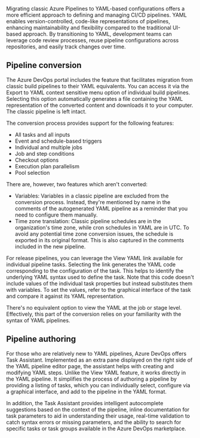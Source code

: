 Migrating classic Azure Pipelines to YAML-based configurations offers a more efficient approach to defining and managing CI/CD pipelines. YAML enables version-controlled, code-like representations of pipelines, enhancing maintainability and flexibility compared to the traditional UI-based approach. By transitioning to YAML, development teams can leverage code review processes, reuse pipeline configurations across repositories, and easily track changes over time.

## Pipeline conversion

The Azure DevOps portal includes the feature that facilitates migration from classic build pipelines to their YAML equivalents. You can access it via the Export to YAML context sensitive menu option of individual build pipelines. Selecting this option automatically generates a file containing the YAML representation of the converted content and downloads it to your computer. The classic pipeline is left intact.

The conversion process provides support for the following features:

 -  All tasks and all inputs
 -  Event and schedule-based triggers
 -  Individual and multiple jobs
 -  Job and step conditions
 -  Checkout options
 -  Execution plan parallelism
 -  Pool selection

There are, however, two features which aren't converted:

 -  Variables: Variables in a classic pipeline are excluded from the conversion process. Instead, they're mentioned by name in the comments of the autogenerated YAML pipeline as a reminder that you need to configure them manually.
 -  Time zone translation: Classic pipeline schedules are in the organization's time zone, while cron schedules in YAML are in UTC. To avoid any potential time zone conversion issues, the schedule is exported in its original format. This is also captured in the comments included in the new pipeline.

For release pipelines, you can leverage the View YAML link available for individual pipeline tasks. Selecting the link generates the YAML code corresponding to the configuration of the task. This helps to identify the underlying YAML syntax used to define the task. Note that this code doesn't include values of the individual task properties but instead substitutes them with variables. To set the values, refer to the graphical interface of the task and compare it against its YAML representation.

There's no equivalent option to view the YAML at the job or stage level. Effectively, this part of the conversion relies on your familiarity with the syntax of YAML pipelines.

## Pipeline authoring

For those who are relatively new to YAML pipelines, Azure DevOps offers Task Assistant. Implemented as an extra pane displayed on the right side of the YAML pipeline editor page, the assistant helps with creating and modifying YAML steps. Unlike the View YAML feature, it works directly in the YAML pipeline. It simplifies the process of authoring a pipeline by providing a listing of tasks, which you can individually select, configure via a graphical interface, and add to the pipeline in the YAML format.

In addition, the Task Assistant provides intelligent autocomplete suggestions based on the context of the pipeline, inline documentation for task parameters to aid in understanding their usage, real-time validation to catch syntax errors or missing parameters, and the ability to search for specific tasks or task groups available in the Azure DevOps marketplace.
